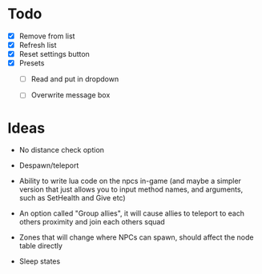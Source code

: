 # Todo
- [x] Remove from list
- [x] Refresh list
- [x] Reset settings button
- [x] Presets
    - [ ] Read and put in dropdown
    - [ ] Overwrite message box


# Ideas
- No distance check option

- Despawn/teleport
- Ability to write lua code on the npcs in-game (and maybe a simpler version that just allows you to input method names, and arguments, such as SetHealth and Give etc)
- An option called "Group allies", it will cause allies to teleport to each others proximity and join each others squad
- Zones that will change where NPCs can spawn, should affect the node table directly
- Sleep states